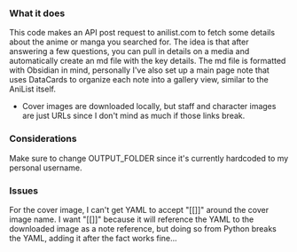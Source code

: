 ### What it does
This code makes an API post request to anilist.com to fetch some details about the anime or manga you searched for.
The idea is that after answering a few questions, you can pull in details on a media and automatically create an md file with the key details.
The md file is formatted with Obsidian in mind, personally I've also set up a main page note that uses DataCards to organize each note into a gallery view, similar to the AniList itself.

- Cover images are downloaded locally, but staff and character images are just URLs since I don't mind as much if those links break.


### Considerations
Make sure to change OUTPUT\_FOLDER since it's currently hardcoded to my personal username.


### Issues
For the cover image, I can't get YAML to accept "[[]]" around the cover image name.
I want "[[]]" because it will reference the YAML to the downloaded image as a note reference, but doing so from Python breaks the YAML, adding it after the fact works fine...



